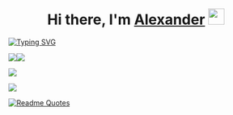 <h1 align="center">Hi there, I'm <a href="https://daniilshat.ru/" target="_blank">Alexander</a> 
<img src="https://github.com/blackcater/blackcater/raw/main/images/Hi.gif" height="32"/></h1>

<a href="https://git.io/typing-svg"><img src="https://readme-typing-svg.herokuapp.com?font=Fira+Code&size=30&duration=4000&pause=1000&color=3DC1F7&center=true&multiline=true&width=1000&height=100&lines=computer+science+student;+android+developer" alt="Typing SVG" /></a>

![](https://github-profile-summary-cards.vercel.app/api/cards/profile-details?username=awxander&theme=solarized_dark)![](https://github-profile-summary-cards.vercel.app/api/cards/repos-per-language?username=awxander&theme=solarized_dark)

![](https://github-profile-summary-cards.vercel.app/api/cards/stats?username=daniilshat&theme=solarized_dark)

![](https://github-profile-summary-cards.vercel.app/api/cards/productive-time?username=daniilshat&theme=solarized_dark)


[![Readme Quotes](https://quotes-github-readme.vercel.app/api?type=horizontal&theme=dark)](https://github.com/piyushsuthar/github-readme-quotes)
